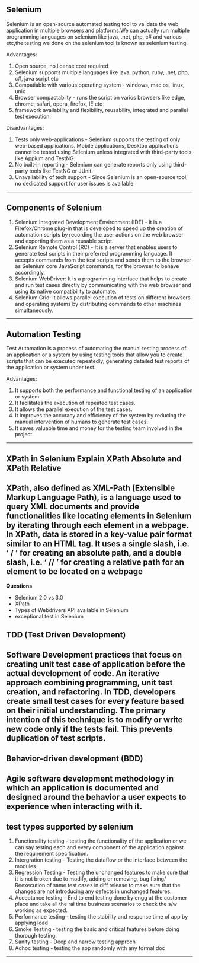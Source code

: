 **Selenium**
---
Selenium is an open-source automated testing tool to validate the web application in multiple browsers and platforms.We can actually run multiple programming languages on selenium like java, .net, php, c# and various etc,the testing we done on the selenium tool is known as selenium testing.

Advantages:
1. Open source, no license cost required
2. Selenium supports multiple languages like java, python, ruby, .net, php, c#, java script etc
3. Compatiable with various operating system - windows, mac os, linux, unix
4. Browser compactablity - runs the script on varios browsers like edge, chrome, safari, opera, firefox, IE etc
5. framework availability and flexibility, reusability, integrated and parallel test execution.

Disadvantages:
1. Tests only web-applications - Selenium supports the testing of only web-based applications. Mobile applications, Desktop applications cannot be tested using Selenium unless integrated with third-party tools like Appium and TestNG.
2. No built-in reporting - Selenium can generate reports only using third-party tools like TestNG or JUnit.
3. Unavailability of tech support - Since Selenium is an open-source tool, no dedicated support for user issues is available
---

**Components of Selenium**
---
1. Selenium Integrated Development Environment (IDE) - It is a Firefox/Chrome plug-in that is developed to speed up the creation of automation scripts by recording the user actions on the web browser and exporting them as a reusable script.
2. Selenium Remote Control (RC) - It is a server that enables users to generate test scripts in their preferred programming language. It accepts commands from the test scripts and sends them to the browser as Selenium core JavaScript commands, for the browser to behave accordingly.
3. Selenium WebDriver: It is a programming interface that helps to create and run test cases directly by communicating with the web browser and using its native compatibility to automate.
4. Selenium Grid: It allows parallel execution of tests on different browsers and operating systems by distributing commands to other machines simultaneously.
---

**Automation Testing**
---
Test Automation is a process of automating the manual testing process of an application or a system by using testing tools that allow you to create scripts that can be executed repeatedly, generating detailed test reports of the application or system under test.

Advantages:
1. It supports both the performance and functional testing of an application or system.
2. It facilitates the execution of repeated test cases.
3. It allows the parallel execution of the test cases.
4. It improves the accuracy and efficiency of the system by reducing the manual intervention of humans to generate test cases.
5. It saves valuable time and money for the testing team involved in the project.
---

**XPath in Selenium Explain XPath Absolute and XPath Relative**
---
XPath, also defined as XML-Path (Extensible Markup Language Path), is a language used to query XML documents and provide functionalities like locating elements in Selenium by iterating through each element in a webpage. 
In XPath, data is stored in a key-value pair format similar to an HTML tag. It uses a single slash, i.e. ‘ / ’ for creating an absolute path, and a double slash, i.e. ‘ // ’ for creating a relative path for an element to be located on a webpage
---




































**Questions**

- Selenium 2.0 vs 3.0
- XPath
- Types of Webdrivers API available in Selenium
- exceptional test in Selenium 




  
**TDD (Test Driven Development)**
--- 
   Software Development practices that focus on creating unit test case of application before the actual development of code. An iterative approach combining programming, unit test creation, and refactoring.
   In TDD, developers create small test cases for every feature based on their initial understanding. The primary intention of this technique is to modify or write new code only if the tests fail. This prevents duplication of test scripts.
--- 

**Behavior-driven development (BDD)**
---
  Agile software development methodology in which an application is documented and designed around the behavior a user expects to experience when interacting with it.
---
  
**test types supported by selenium**
---
1. Functionality testing - testing the functionality of the application or we can say testing each and every component of the application against the requirement specification.
2. Intergration testing - Testing the dataflow or the interface between the modules
3. Regression Testing - Testing the unchanged features to make sure that it is not broken due to modify, adding or removing, bug fixing/ Reexecution of same test cases in diff release to make sure that the changes are not introducing any defects in unchanged features.
4. Acceptance testing - End to end testing done by engg at the customer place and take all the ral time business scenarios to check the s/w working as expected.
5. Performance testing - testing the stability and response time of app by applying load 
6. Smoke Testing - testing the basic and critical features before doing thorough testing.
7. Sanity testing - Deep and narrow testing approch
8. Adhoc testing - testing the app randomly with any formal doc
---

   


  


